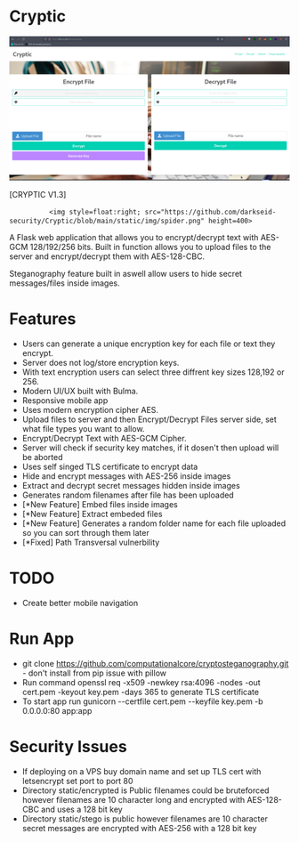 # Cryptic

<img src="https://github.com/darkseid-security/Cryptic/blob/main/screenshots/Cryptic3.png">

[CRYPTIC V1.3]

              <img style=float:right; src="https://github.com/darkseid-security/Cryptic/blob/main/static/img/spider.png" height=400>

A Flask web application that allows you to encrypt/decrypt text with AES-GCM 128/192/256 bits.
Built in function allows you to upload files to the server and encrypt/decrypt them with AES-128-CBC.

Steganography feature built in aswell allow users to hide secret messages/files inside images.

Features
=================

- Users can generate a unique encryption key for each file or text they encrypt.
- Server does not log/store encryption keys.
- With text encryption users can select three diffrent key sizes 128,192 or 256.
- Modern UI/UX built with Bulma.
- Responsive mobile app
- Uses modern encryption cipher AES.
- Upload files to server and then Encrypt/Decrypt Files server side, set what file types you want to allow.
- Encrypt/Decrypt Text with AES-GCM Cipher.
- Server will check if security key matches, if it dosen't then upload will be aborted
- Uses self singed TLS certificate to encrypt data
- Hide and encrypt messages with AES-256 inside images
- Extract and decrypt secret messages hidden inside images 
- Generates random filenames after file has been uploaded
- [*New Feature] Embed files inside images
- [*New Feature] Extract embeded files
- [*New Feature] Generates a random folder name for each file uploaded so you can sort through them later
- [*Fixed] Path Transversal vulnerbility

TODO
========
- Create better mobile navigation

Run App
=========
- git clone https://github.com/computationalcore/cryptosteganography.git - don't install from pip issue with pillow
- Run command openssl req -x509 -newkey rsa:4096 -nodes -out cert.pem -keyout key.pem -days 365 to generate TLS certificate
- To start app run gunicorn --certfile cert.pem --keyfile key.pem -b 0.0.0.0:80 app:app


Security Issues
=================
- If deploying on a VPS buy domain name and set up TLS cert with letsencrypt set port to port 80
- Directory static/encrypted is Public filenames could be bruteforced however filenames are 10 character long and encrypted with AES-128-CBC and uses a 128 bit key
- Directory static/stego is public however filenames are 10 character secret messages are encrypted with AES-256 with a 128 bit key 

